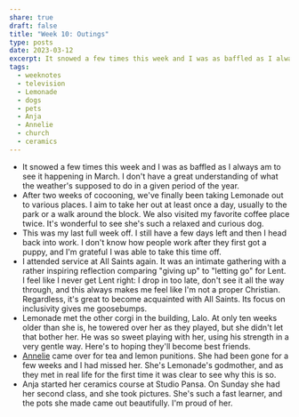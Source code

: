 ```yaml
---
share: true
draft: false
title: "Week 10: Outings"
type: posts
date: 2023-03-12
excerpt: It snowed a few times this week and I was as baffled as I always am to see it happening in March. I don’t have a great understanding of what the weather’s supposed to do in a given period of the year.
tags:
  - weeknotes
  - television
  - Lemonade
  - dogs
  - pets
  - Anja
  - Annelie
  - church
  - ceramics
---
```


- It snowed a few times this week and I was as baffled as I always am to see it happening in March. I don't have a great understanding of what the weather's supposed to do in a given period of the year.
- After two weeks of cocooning, we've finally been taking Lemonade out to various places. I aim to take her out at least once a day, usually to the park or a walk around the block. We also visited my favorite coffee place twice. It's wonderful to see she's such a relaxed and curious dog. 
- This was my last full week off. I still have a few days left and then I head back into work. I don't know how people work after they first got a puppy, and I'm grateful I was able to take this time off. 
- I attended service at All Saints again. It was an intimate gathering with a rather inspiring reflection comparing "giving up" to "letting go" for Lent. I feel like I never get Lent right: I drop in too late, don't see it all the way through, and this always makes me feel like I'm not a proper Christian. Regardless, it's great to become acquainted with All Saints. Its focus on inclusivity gives me goosebumps.
- Lemonade met the other corgi in the building, Lalo. At only ten weeks older than she is, he towered over her as they played, but she didn't let that bother her. He was so sweet playing with her, using his strength in a very gentle way. Here's to hoping they'll become best friends. 
- [Annelie](https://anneliewambeek.com) came over for tea and lemon punitions. She had been gone for a few weeks and I had missed her. She's Lemonade's godmother, and as they met in real life for the first time it was clear to see why this is so. 
- Anja started her ceramics course at Studio Pansa. On Sunday she had her second class, and she took pictures. She's such a fast learner, and the pots she made came out beautifully. I'm proud of her.